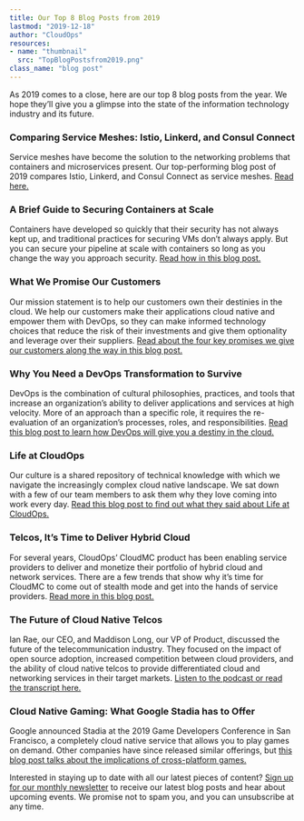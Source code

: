 ```yaml
---
title: Our Top 8 Blog Posts from 2019
lastmod: "2019-12-18"
author: "CloudOps"
resources:
- name: "thumbnail"
  src: "TopBlogPostsfrom2019.png"
class_name: "blog post"
---
```


<p>As 2019 comes to a close, here are our top 8 blog posts from the year. We hope they’ll give you a glimpse into the state of the information technology industry and its future.&nbsp;</p>

<h3><strong>Comparing Service Meshes: Istio, Linkerd, and Consul Connect</strong></h3>

<p>Service meshes have become the solution to the networking problems that containers and microservices present. Our top-performing blog post of 2019 compares Istio, Linkerd, and Consul Connect as service meshes. <a href="https://www.cloudops.com/2019/03/comparing-service-meshes-istio-linkerd-and-consul-connect/">Read here.</a></p>

<h3><strong>A Brief Guide to Securing Containers at Scale</strong></h3>

<p>Containers have developed so quickly that their security has not always kept up, and traditional practices for securing VMs don’t always apply. But you can secure your pipeline at scale with containers so long as you change the way you approach security. <a href="https://www.cloudops.com/2019/01/a-brief-guide-to-securing-containers-at-scale/">Read how in this blog post.</a></p>

<h3><strong>What We Promise Our Customers</strong></h3>

<p>Our mission statement is to help our customers own their destinies in the cloud. We help our customers make their applications cloud native and empower them with DevOps, so they can make informed technology choices that reduce the risk of their investments and give them optionality and leverage over their suppliers. <a href="https://www.cloudops.com/2019/12/what-we-promise-our-customers/">Read about the four key promises we give our customers along the way in this blog post.</a></p>

<h3><strong>Why You Need a DevOps Transformation to Survive</strong></h3>

<p>DevOps is the combination of cultural philosophies, practices, and tools that increase an organization’s ability to deliver applications and services at high velocity. More of an approach than a specific role, it requires the re-evaluation of an organization’s processes, roles, and responsibilities. <a href="https://www.cloudops.com/2019/01/why-you-need-a-devops-transformation-to-survive/">Read this blog post to learn how DevOps will give you a destiny in the cloud.</a></p>

<h3><strong>Life at CloudOps</strong></h3>

<p>Our culture is a shared repository of technical knowledge with which we navigate the increasingly complex cloud native landscape. We sat down with a few of our team members to ask them why they love coming into work every day. <a href="https://www.cloudops.com/2019/08/life-at-cloudops/">Read this blog post to find out what they said about Life at CloudOps.</a></p>

<h3><strong>Telcos, It’s Time to Deliver Hybrid Cloud</strong></h3>

<p>For several years, CloudOps’ CloudMC product has been enabling service providers to deliver and monetize their portfolio of hybrid cloud and network services. There are a few trends that show why it’s time for CloudMC to come out of stealth mode and get into the hands of service providers. <a href="https://www.cloudops.com/2019/05/telcos-its-time-to-deliver-hybrid-cloud/">Read more in this blog post.</a></p>

<h3><strong>The Future of Cloud Native Telcos</strong></h3>

<p>Ian Rae, our CEO, and Maddison Long, our VP of Product, discussed the future of the telecommunication industry. They focused on the impact of open source adoption, increased competition between cloud providers, and the ability of cloud native telcos to provide differentiated cloud and networking services in their target markets. <a href="https://www.cloudops.com/2019/07/the-future-of-cloud-native-telcos-own-your-destiny-in-the-cloud/">Listen to the podcast or read the transcript here.</a></p>

<h3><strong>Cloud Native Gaming: What Google Stadia has to Offer</strong></h3>

<p>Google announced Stadia at the 2019 Game Developers Conference in San Francisco, a completely cloud native service that allows you to play games on demand. Other companies have since released similar offerings, but <a href="/cloud-native-gaming-what-google-stadia-has-to-offer/">this blog post talks about the implications of cross-platform games.</a></p>

<p>Interested in staying up to date with all our latest pieces of content? <a href="/newsletter-signup/">Sign up for our monthly newsletter</a> to receive our latest blog posts and hear about upcoming events. We promise not to spam you, and you can unsubscribe at any time.</p>